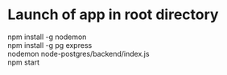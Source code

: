 # Launch of app in root directory
npm install -g nodemon \
npm install -g pg express \
nodemon node-postgres/backend/index.js \
npm start